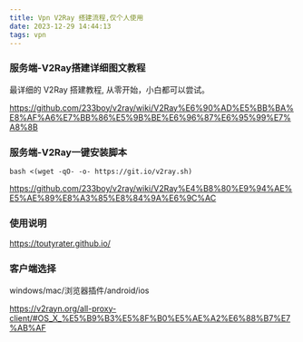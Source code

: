 ```yaml
---
title: Vpn V2Ray 搭建流程,仅个人使用
date: 2023-12-29 14:44:13
tags: vpn
---
```


### 服务端-V2Ray搭建详细图文教程

最详细的 V2Ray 搭建教程, 从零开始，小白都可以尝试。

https://github.com/233boy/v2ray/wiki/V2Ray%E6%90%AD%E5%BB%BA%E8%AF%A6%E7%BB%86%E5%9B%BE%E6%96%87%E6%95%99%E7%A8%8B

### 服务端-V2Ray一键安装脚本

```
bash <(wget -qO- -o- https://git.io/v2ray.sh)
```

https://github.com/233boy/v2ray/wiki/V2Ray%E4%B8%80%E9%94%AE%E5%AE%89%E8%A3%85%E8%84%9A%E6%9C%AC

### 使用说明

https://toutyrater.github.io/

### 客户端选择

windows/mac/浏览器插件/android/ios

https://v2rayn.org/all-proxy-client/#OS_X_%E5%B9%B3%E5%8F%B0%E5%AE%A2%E6%88%B7%E7%AB%AF